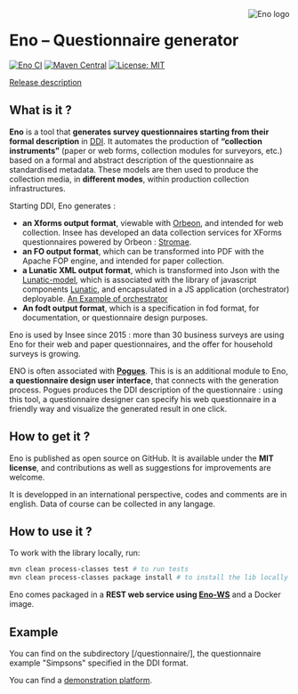 <img align="right" src="docs/img/eno-logo.png" alt="Eno logo"/>

# Eno – Questionnaire generator

[![Eno CI](https://github.com/InseeFr/Eno/actions/workflows/test.yml/badge.svg)](https://github.com/InseeFr/Eno/actions/workflows/test.yml)
[![Maven Central](https://maven-badges.herokuapp.com/maven-central/fr.insee.eno/eno-core/badge.svg)](https://maven-badges.herokuapp.com/maven-central/fr.insee.eno/eno-core)
[![License: MIT](https://img.shields.io/badge/License-MIT-blue.svg)](https://opensource.org/licenses/MIT)

[Release description](https://github.com/InseeFr/Eno/tree/master/doc/releases.md)

## What is it ?

**Eno** is a tool that **generates survey questionnaires starting from their formal description** in [DDI](http://ddialliance.org).
It automates the production of **“collection instruments”** (paper or web forms, collection modules for surveyors, etc.) based on a formal and abstract description of the questionnaire as standardised metadata.
These models are then used to produce the collection media, in **different modes**, within production collection infrastructures.

Starting DDI, Eno generates :

- **an Xforms output format**, viewable with [Orbeon](https://www.orbeon.com/), and intended for web collection. Insee has developed an data collection services for XForms questionnaires powered by Orbeon : [Stromae](https://github.com/InseeFr/Stromae).
- **an FO output format**, which can be transformed into PDF with the Apache FOP engine, and intended for paper collection.
- **a Lunatic XML output format**, which is transformed into Json with the [Lunatic-model](https://github.com/InseeFr/Lunatic-model), which is associated with the library of javascript components [Lunatic](https://github.com/InseeFr/Lunatic), and encapsulated in a JS application (orchestrator) deployable. [An Example of orchestrator](https://github.com/InseeFr/Queen)
- **An fodt output format**, which is a specification in fod format, for documentation, or questionnaire design purposes.

Eno is used by Insee since 2015 : more than 30 business surveys are using Eno for their web and paper questionnaires, and the offer for household surveys is growing.

ENO is often associated with [**Pogues**](https://github.com/InseeFr/Pogues). This is is an additional module to Eno, **a questionnaire design user interface**, that connects with the generation process. Pogues produces the DDI description of the questionnaire : using this tool, a questionnaire designer can specify his web questionnaire in a friendly way and visualize the generated result in one click.

## How to get it ?

Eno is published as open source on GitHub. It is available under the **MIT license**, and contributions as well as suggestions for improvements are welcome.

It is developped in an international perspective, codes and comments are in english. Data of course can be collected in any langage.

## How to use it ?

To work with the library locally, run:

```sh
mvn clean process-classes test # to run tests
mvn clean process-classes package install # to install the lib locally
```

Eno comes packaged in a **REST web service using [Eno-WS](https://github.com/InseeFr/Eno-WS)** and a Docker image.

## Example

You can find on the subdirectory [/questionnaire/], the questionnaire example "Simpsons" specified in the DDI format.

You can find a [demonstration platform](https://eno-ws.demo.insee.io).
